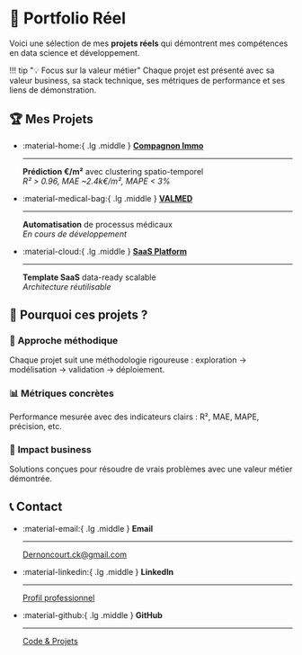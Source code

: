 # 🚀 Portfolio Réel

Voici une sélection de mes **projets réels** qui démontrent mes compétences en data science et développement.

!!! tip "💡 Focus sur la valeur métier"
    Chaque projet est présenté avec sa valeur business, sa stack technique, ses métriques de performance et ses liens de démonstration.

## 🏆 Mes Projets

<div class="grid cards" markdown>

-   :material-home:{ .lg .middle } **[Compagnon Immo](projects/mar25-bds-compagnon-immo.md)**

    ---

    **Prédiction €/m²** avec clustering spatio-temporel  
    *R² > 0.96, MAE ~2.4k€/m², MAPE < 3%*

-   :material-medical-bag:{ .lg .middle } **[VALMED](projects/valmed-automatisation.md)**

    ---

    **Automatisation** de processus médicaux  
    *En cours de développement*

-   :material-cloud:{ .lg .middle } **[SaaS Platform](projects/saas.md)**

    ---

    **Template SaaS** data-ready scalable  
    *Architecture réutilisable*

</div>

## 🎯 Pourquoi ces projets ?

### 🔬 **Approche méthodique**
Chaque projet suit une méthodologie rigoureuse : exploration → modélisation → validation → déploiement.

### 📊 **Métriques concrètes**
Performance mesurée avec des indicateurs clairs : R², MAE, MAPE, précision, etc.

### 🚀 **Impact business**
Solutions conçues pour résoudre de vrais problèmes avec une valeur métier démontrée.

## 📞 Contact

<div class="grid cards" markdown>

-   :material-email:{ .lg .middle } **Email**

    ---

    [Dernoncourt.ck@gmail.com](mailto:Dernoncourt.ck@gmail.com)

-   :material-linkedin:{ .lg .middle } **LinkedIn**

    ---

    [Profil professionnel](https://www.linkedin.com/in/loick-dernoncourt-241b8b123)

-   :material-github:{ .lg .middle } **GitHub**

    ---

    [Code & Projets](https://github.com/LoickDIA)

</div>
